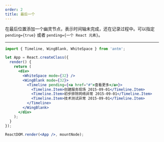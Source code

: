 ```yaml
---
order: 2
title: 最后一个
---
```


在最后位置添加一个幽灵节点，表示时间轴未完成，还在记录过程中。可以指定 `pending={true}` 或者 `pending={一个 React 元素}`。

---

````jsx
import { Timeline, WingBlank, WhiteSpace } from 'antm';

let App = React.createClass({
  render() {
    return (
      <div>
        <WhiteSpace mode={32} />
        <WingBlank mode={32}>
          <Timeline pending={<a href="#">查看更多</a>}>
            <Timeline.Item>创建服务现场 2015-09-01</Timeline.Item>
            <Timeline.Item>初步排除网络异常 2015-09-01</Timeline.Item>
            <Timeline.Item>技术测试异常 2015-09-01</Timeline.Item>
          </Timeline>
        </WingBlank>
      </div>
    );  
  }
});

ReactDOM.render(<App />, mountNode);
````
